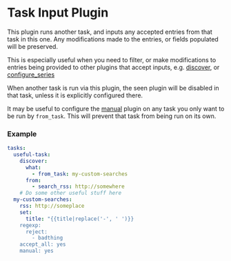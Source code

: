 # Task Input Plugin

This plugin runs another task, and inputs any accepted entries from that task
in this one. Any modifications made to the entries, or fields populated will
be preserved.

This is especially useful when you need to filter, or make modifications to
entries being provided to other plugins that accept inputs, e.g.
[discover](/Plugins/discover), or [configure_series](/Plugins/configure_series)

When another task is run via this plugin, the seen plugin will be disabled in
that task, unless it is explicitly configured there.

It may be useful to configure the [manual](/Plugins/manual) plugin on any task
you only want to be run by `from_task`. This will prevent that task from being
run on its own.

### Example
```yaml
tasks:
  useful-task:
    discover:
      what:
        - from_task: my-custom-searches
      from:
        - search_rss: http://somewhere
    # Do some other useful stuff here
  my-custom-searches:
    rss: http://someplace
    set:
      title: "{{title|replace('-', ' ')}}
    regexp:
      reject:
        - badthing
    accept_all: yes
    manual: yes
```
